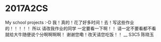# 2017A2CS
My school projects :-D
我！真的！花了好多时间！去！写这些作业的！！！！！
所以 请改我作业的同学 一定要看一下啊！！
请一定不要看都不看就给大牛随便说个分啊啊啊啊！
谢谢您嘞！改天请您吃饭！！
__ S3C5 陈晓玉
